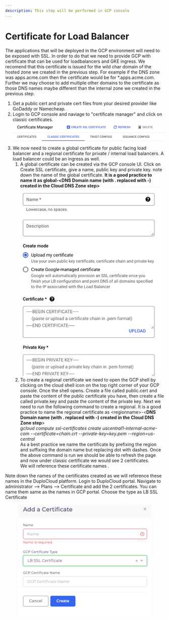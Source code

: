 ```yaml
---
description: This step will be performed in GCP console
---
```


# Certificate for Load Balancer

The applications that will be deployed in the GCP environment will need to be exposed with SSL. In order to do that we need to provide GCP with certificate that can be used for loadbalancers and GKE ingress. We recomend that this certificate is issued for the wild char domain of the hosted zone we created in the previous step. For example if the DNS zone was apps.acme.com then the certificate would be for \*.apps.acme.com. Further we may choose to add multiple other domains to the certificate as those DNS names maybe different than the internal zone we created in the previous step.

1. Get a public cert and private cert files from your desired provider like GoDaddy or Namecheap.
2. Login to GCP console and naviage to "certificate manager" and click on classic certificates.\
   ![](<../../.gitbook/assets/image (432).png>)
3. We now need to create a global certificate for public facing load balancer and a regional certificate for private / internal load balancers. A load balancer could be an ingress as well.
   1. A global certificate can be created via the GCP console UI. Click on Create SSL certificate, give a name, public key and private key. note down the name of the global certificate. **It is a good practice to name it as global-\<DNS Domain name (with . replaced with -) created in the Cloud DNS Zone step>**\
      ![](<../../.gitbook/assets/image (433).png>)
   2. To create a regional certificate we need to open the GCP shell by clicking on the cloud shell icon on the top right corner of your GCP console. Once the shell opens. Create a file called public.cert and paste the content of the public certificate you have, then create a file called private.key and paste the content of the private key. Next we need to run the following command to create a regional. It is a good practice to name the regional certificate as \<regionname>-<**DNS Domain name (with . replaced with -) created in the Cloud DNS Zone step**>\
      _gcloud compute ssl-certificates create uscentral1-internal-acme-com --certificate=chain.crt --private-key=key.pem --region=us-central_  \
      As a best practice we name the certificate by prefixing the region and suffixing the domain name but replacing dot with dashes. Once the above command is run we should be able to refresh the page and now under classic certificate we would see 2 certificates. \
      We will reference these certificate names .

Note down the names of the certificates created as we will reference these names in the DuploCloud platform. Login to DuploCloud portal. Navigate to administrator --> Plans --> Certificate and add the 2 certificates. You can name them same as the names in GCP portal. Choose the type as LB SSL Certificate

<figure><img src="../../.gitbook/assets/image (2) (1).png" alt=""><figcaption></figcaption></figure>
